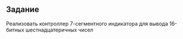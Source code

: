 ## Задание

Реализовать контроллер 7-сегментного индикатора для вывода 16-битных шестнадцатеричных чисел